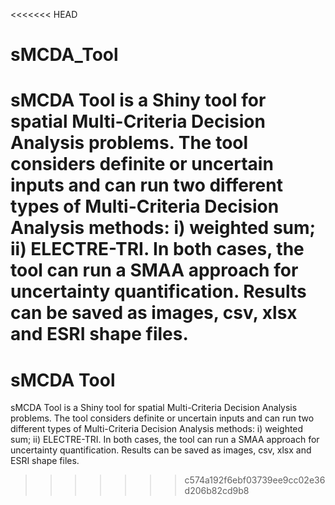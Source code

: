 <<<<<<< HEAD
# sMCDA_Tool
sMCDA Tool is a Shiny tool for spatial Multi-Criteria Decision Analysis problems. The tool considers definite or uncertain inputs and can run two different types of Multi-Criteria Decision Analysis methods: i) weighted sum; ii) ELECTRE-TRI. In both cases, the tool can run a SMAA approach for uncertainty quantification. Results can be saved as images, csv, xlsx and ESRI shape files.
=======
# sMCDA Tool
sMCDA Tool is a Shiny tool for spatial Multi-Criteria Decision Analysis problems. The tool considers definite or uncertain inputs and can run two different types of Multi-Criteria Decision Analysis methods: i) weighted sum; ii) ELECTRE-TRI. In both cases, the tool can run a SMAA approach for uncertainty quantification. Results can be saved as images, csv, xlsx and ESRI shape files.
>>>>>>> c574a192f6ebf03739ee9cc02e36d206b82cd9b8
